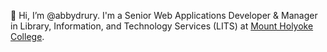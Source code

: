 👋 Hi, I’m @abbydrury. I'm a Senior Web Applications Developer & Manager in Library, Information, and Technology Services (LITS) at [Mount Holyoke College](https://github.com/mtholyoke/).
<!---
abbydrury/abbydrury is a ✨ special ✨ repository because its `README.md` (this file) appears on your GitHub profile.
You can click the Preview link to take a look at your changes.
--->
